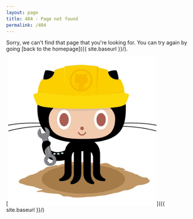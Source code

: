 ```yaml
---
layout: page
title: 404 - Page not found
permalink: /404
---
```


Sorry, we can't find that page that you're looking for. You can try again by going [back to the homepage]({{ site.baseurl }}/).

[<img src="/images/404.jpg" alt="Constructocat by https://github.com/jasoncostello" style="width: 400px;"/>]({{ site.baseurl }}/)
